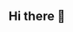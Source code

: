 ## Hi there 👋

<!--
**nahombereket/nahombereket** is a ✨ _special_ ✨ repository because its `README.md` (this file) appears on your GitHub profile.

# 👋 Hello, I'm Nahom!

🚀 I'm a passionate **Software Developer**, **Educator**, and aspiring **Renaissance Man** with a focus on **technology, education, and Christian values**. I'm building projects that span across tech, education, and philosophy while being rooted in faith. Let's change the world together!

## 🌟 What I'm Working On

### The Rose Project 🌹
An initiative to educate and empower the **Eritrean diaspora**, focusing on:
- **Erithos App**: A homeschooling platform providing K1-12 educational content in **Tigrinya**, with an internal codename 'Alba.'
- **Encyclopedia Project**: An in-depth Tigrinya resource on diverse topics like **emotional intelligence**, **psychology**, and **investing**.
- **Homeschooling Content**: Preparing students for SAT, ACT, and GED exams through a preparedness lens.

### Tech + Knowledge 📚
- **Obsidian.md Evangelist**: Helping people enhance their note-taking and knowledge management.
- **Git for Everyone**: Exploring how **non-developers** (musicians, philosophers, writers) can leverage **Git** for collaboration and personal projects.
- **Self-Sufficient Truck Setup**: Integrating AI and tech into a fully operational and self-sufficient **mobile office**.

### YouTube Channel 📹
Launching a **Christian**-focused YouTube series in **English and Tigrinya**:
- **Obsidian for Christians**: Using Obsidian for theological study, journaling, and sermon preparation.
- **Church History Series**: 16-episode exploration of Christian history, inspired by **Tom Holland's *Dominion***.

## 🛠️ Tech Stack
- **Languages**: Python, PHP, JavaScript, Dart (Flutter), LaTeX, Markdown
- **Frameworks**: Laravel, Flutter, Manim
- **Tools**: Obsidian.md, VS Code, Git & GitHub, Linux (Kali, GNOME Desktop), Starlink, Meta's LLaMA for local AI

## 💡 My Philosophy
I'm driven by a **Christian framework** and a desire to help others become well-rounded individuals, skilled in multiple disciplines:
- **World-building Fiction**: Creating expansive, intricate stories inspired by **Game of Thrones** and **The Chronicles of Narnia**.
- **Eschatology & Symbolism**: Developing educational series around **eschatology** and **symbolism** (inspired by Jonathan Pageau's *The Symbolic World*).

## 📖 Currently Reading
- **Dominion** by Tom Holland
- **Mere Christianity** by C.S. Lewis
- **The Brothers Karamazov** by Fyodor Dostoyevsky
- **Philosophy and Political Theory**: Exploring both **Christian** and **secular** schools of thought.

## 🌍 My Vision
I believe in a world where **knowledge**, **technology**, and **faith** come together to empower individuals. I aim to play a key role in **educating the Eritrean diaspora**, advancing the cause of **Christian missions**, and integrating **AI** into everyday life.

## 🤝 Let's Connect!
- **LinkedIn**: [Your LinkedIn Profile]
- **YouTube**: [Your YouTube Channel]
- **Website**: [The Rose Project](#)

Together, we can build a future rooted in faith, education, and technology!
